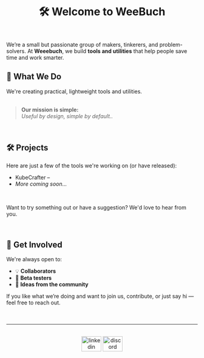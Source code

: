 <h1 align="center">🛠️ Welcome to WeeBuch</h1>
<br>

We’re a small but passionate group of makers, tinkerers, and problem-solvers. At **Weeebuch**, we build **tools and utilities** that help people save time and work smarter.

## 🧰 What We Do

We're creating practical, lightweight tools and utilities.
<br>
<br>


> **Our mission is simple:**
> <br>
> _Useful by design, simple by default.._
<br>


## 🛠️ Projects

Here are just a few of the tools we're working on (or have released):
<br>

- KubeCrafter –  
- _More coming soon..._
<br>

Want to try something out or have a suggestion? We'd love to hear from you.

<br>

## 🤝 Get Involved

We're always open to:

- 💡 **Collaborators**  
- 🧪 **Beta testers**  
- 💬 **Ideas from the community**

If you like what we’re doing and want to join us, contribute, or just say hi — feel free to reach out.
<br>
<br>
<br>

---
<br>






<div align="center">
  <img src="https://raw.githubusercontent.com/maurodesouza/profile-readme-generator/master/src/assets/icons/social/linkedin/default.svg" width="52" height="40" alt="linkedin logo"  />

  <img src="https://raw.githubusercontent.com/maurodesouza/profile-readme-generator/master/src/assets/icons/social/discord/default.svg" width="52" height="40" alt="discord logo"  />
</div>


